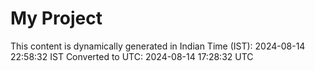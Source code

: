 # My Project

This content is dynamically generated in Indian Time (IST): 2024-08-14 22:58:32 IST
Converted to UTC: 2024-08-14 17:28:32 UTC
